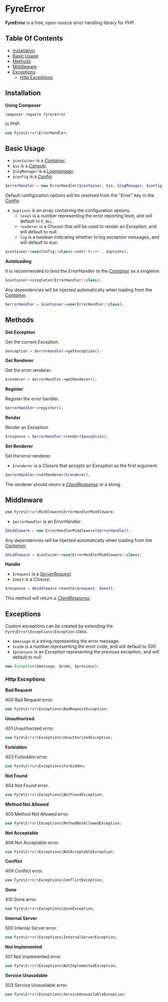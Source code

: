 # FyreError

**FyreError** is a free, open-source error handling library for *PHP*.


## Table Of Contents
- [Installation](#installation)
- [Basic Usage](#basic-usage)
- [Methods](#methods)
- [Middleware](#middleware)
- [Exceptions](#exceptions)
    - [Http Exceptions](#http-exceptions)



## Installation

**Using Composer**

```
composer require fyre/error
```

In PHP:

```php
use Fyre\Error\ErrorHandler;
```


## Basic Usage

- `$container` is a [*Container*](https://github.com/elusivecodes/FyreContainer).
- `$io` is a [*Console*](https://github.com/elusivecodes/FyreConsole).
- `$logManager` is a [*Logmanager*](https://github.com/elusivecodes/FyreLog).
- `$config` is a [*Config*](https://github.com/elusivecodes/FyreConfig).

```php
$errorHandler = new ErrorHandler($container, $io, $logManager, $config);
```

Default configuration options will be resolved from the "*Error*" key in the [*Config*](https://github.com/elusivecodes/FyreConfig).

- `$options` is an array containing the configuration options.
    - `level` is a number representing the error reporting level, and will default to `E_ALL`.
    - `renderer` is a *Closure* that will be used to render an *Exception*, and will default to *null*.
    - `log` is a boolean indicating whether to log exception messages, and will default to *true*.

```php
$container->use(Config::class)->set('Error', $options);
```

**Autoloading**

It is recommended to bind the *ErrorHandler* to the [*Container*](https://github.com/elusivecodes/FyreContainer) as a singleton.

```php
$container->singleton(ErrorHandler::class);
```

Any dependencies will be injected automatically when loading from the [*Container*](https://github.com/elusivecodes/FyreContainer).

```php
$errorHandler = $container->use(ErrorHandler::class);
```


## Methods

**Get Exception**

Get the current *Exception*.

```php
$exception = $errorHandler->getException();
```

**Get Renderer**

Get the error renderer.

```php
$renderer = $errorHandler->getRenderer();
```

**Register**

Register the error handler.

```php
$errorHandler->register();
```

**Render**

Render an *Exception*.

```php
$response = $errorHandler->render($exception);
```

**Set Renderer**

Set the error renderer.

- `$renderer` is a *Closure* that accepts an *Exception* as the first argument.

```php
$errorHandler->setRenderer($renderer);
```

The renderer should return a [*ClientResponse*](https://github.com/elusivecodes/FyreServer#client-responses) or a string.


## Middleware

```php
use Fyre\Error\Middleware\ErrorHandlerMiddleware;
```

- `$errorHandler` is an *ErrorHandler*.

```php
$middleware = new ErrorHandlerMiddleware($errorHandler);
```

Any dependencies will be injected automatically when loading from the [*Container*](https://github.com/elusivecodes/FyreContainer).

```php
$middleware = $container->use(ErrorHandlerMiddleware::class);
```

**Handle**

- `$request` is a [*ServerRequest*](https://github.com/elusivecodes/FyreServer#server-requests).
- `$next` is a *Closure*.

```php
$response = $middleware->handle($request, $next);
```

This method will return a [*ClientResponse*](https://github.com/elusivecodes/FyreServer#client-responses).


## Exceptions

Custom exceptions can be created by extending the `Fyre\Error\Exceptions\Exception` class.

- `$message` is a string representing the error message.
- `$code` is a number representing the error code, and will default to *500*.
- `$previous` is an *Exception* representing the previous exception, and will default to *null*.

```php
new Exception($message, $code, $previous);
```


### Http Exceptions

**Bad Request**

400 Bad Request error.

```php
use Fyre\Error\Exceptions\BadRequestException;
```

**Unauthorized**

401 Unauthorized error.

```php
use Fyre\Error\Exceptions\UnauthorizedException;
```

**Forbidden**

403 Forbidden error.

```php
use Fyre\Error\Exceptions\Forbidden;
```

**Not Found**

404 Not Found error.

```php
use Fyre\Error\Exceptions\NotFoundException;
```

**Method Not Allowed**

405 Method Not Allowed error.

```php
use Fyre\Error\Exceptions\MethodNotAllowedException;
```

**Not Acceptable**

406 Not Acceptable error.

```php
use Fyre\Error\Exceptions\NotAcceptableException;
```

**Conflict**

409 Conflict error.

```php
use Fyre\Error\Exceptions\ConflictException;
```

**Gone**

410 Gone error.

```php
use Fyre\Error\Exceptions\GoneException;
```

**Internal Server**

500 Internal Server error.

```php
use Fyre\Error\Exceptions\InternalServerException;
```

**Not Implemented**

501 Not Implemented error.

```php
use Fyre\Error\Exceptions\NotImplementedException;
```

**Service Unavailable**

503 Service Unavailable error.

```php
use Fyre\Error\Exceptions\ServiceUnavailableException;
```